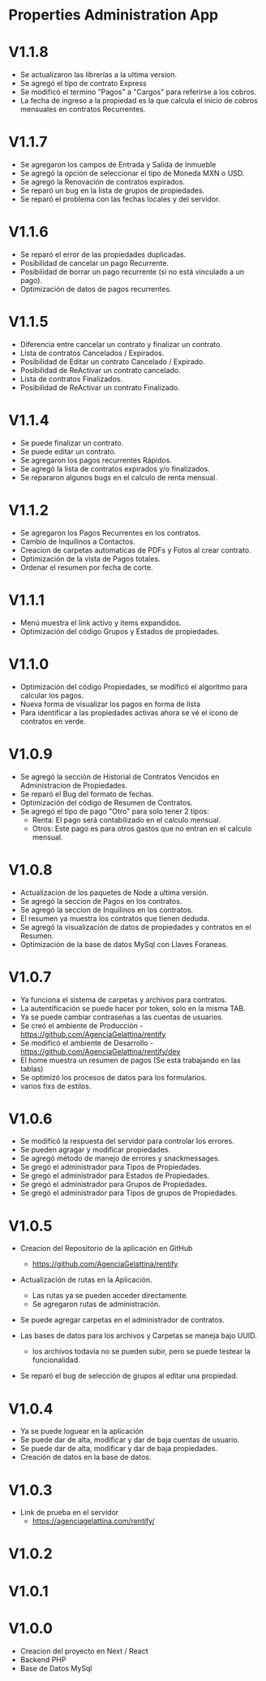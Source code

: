 # Properties Administration App

# V1.1.8
- Se actualizaron las librerías a la ultima version.
- Se agregó el tipo de contrato Express
- Se modificó el termino "Pagos" a "Cargos" para referirse a los cobros.
- La fecha de ingreso a la propiedad es la que calcula el inicio de cobros mensuales en contratos Recurrentes.

# V1.1.7
- Se agregaron los campos de Entrada y Salida de Inmueble
- Se agregó la opción de seleccionar el tipo de Moneda MXN o USD.
- Se agregó la Renovación de contratos expirados.
- Se reparó un bug en la lista de grupos de propiedades.
- Se reparó el problema con las fechas locales y del servidor.

# V1.1.6
- Se reparó el error de las propiedades duplicadas.
- Posibilidad de cancelar un pago Recurrente.
- Posibilidad de borrar un pago recurrente (si no está vinculado a un pago).
- Optimización de datos de pagos recurrentes.

# V1.1.5
- Diferencia entre cancelar un contrato y finalizar un contrato.
- Lista de contratos Cancelados / Expirados.
- Posibilidad de Editar un contrato Cancelado / Expirado.
- Posibilidad de ReActivar un contrato cancelado.
- Lista de contratos Finalizados.
- Posibilidad de ReActivar un contrato Finalizado.

# V1.1.4
- Se puede finalizar un contrato.
- Se puede editar un contrato.
- Se agregaron los pagos recurrentes Rápidos.
- Se agregó la lista de contratos expirados y/o finalizados.
- Se repararon algunos bugs en el calculo de renta mensual.

# V1.1.2
- Se agregaron los Pagos Recurrentes en los contratos.
- Cambio de Inquilinos a Contactos.
- Creacion de carpetas automaticas de PDFs y Fotos al crear contrato.
- Optimización de la vista de Pagos totales.
- Ordenar el resumen por fecha de corte.

# V1.1.1
- Menú muestra el link activo y items expandidos.
- Optimización del código Grupos y Estados de propiedades.

# V1.1.0
- Optimización del código Propiedades, se modificó el algoritmo para calcular los pagos.
- Nueva forma de visualizar los pagos en forma de lista
- Para identificar a las propiedades activas ahora se vé el ícono de contratos en verde.

# V1.0.9
- Se agregó la sección de Historial de Contratos Vencidos en Administracion de Propiedades.
- Se reparó el Bug del formato de fechas.
- Optimización del código de Resumen de Contratos.
- Se agregó el tipo de pago "Otro" para solo tener 2 tipos:
    - Renta: El pago será contabilizado en el calculo mensual.
    - Otros: Este pago es para otros gastos que no entran en el calculo mensual.

# V1.0.8
- Actualizacion de los paquetes de Node a ultima versión.
- Se agregó la seccion de Pagos en los contratos.
- Se agregó la seccion de Inquilinos en los contratos.
- El resumen ya muestra los contratos que tienen deduda.
- Se agregó la visualización de datos de propiedades y contratos en el Resumen.
- Optimización de la base de datos MySql con Llaves Foraneas.

# V1.0.7
- Ya funciona el sistema de carpetas y archivos para contratos.
- La autentificación se puede hacer por token, solo en la misma TAB.
- Ya se puede cambiar contraseñas a las cuentas de usuarios.
- Se creó el ambiente de Producción - https://github.com/AgenciaGelattina/rentify
- Se modificó el ambiente de Desarrollo - https://github.com/AgenciaGelattina/rentify/dev
- El home muestra un resumen de pagos (Se está trabajando en las tablas)
- Se optimizó los procesos de datos para los formularios.
- varios fixs de estilos.

# V1.0.6
- Se modificó la respuesta del servidor para controlar los errores.
- Se pueden agragar y modificar propiedades.
- Se agregó método de manejo de errores y snackmessages.
- Se gregó el administrador para Tipos de Propiedades.
- Se gregó el administrador para Estados de Propiedades.
- Se gregó el administrador para Grupos de Propiedades.
- Se gregó el administrador para Tipos de grupos de Propiedades.

# V1.0.5
- Creacion del Repositorio de la aplicación en GitHub
    - https://github.com/AgenciaGelattina/rentify

- Actualización de rutas en la Aplicación.
    - Las rutas ya se pueden acceder directamente.
    - Se agregaron rutas de administración.

- Se puede agregar carpetas en el administrador de contratos.
- Las bases de datos para los archivos y Carpetas se maneja bajo UUID.
    - los archivos todavía no se pueden subir, pero se puede testear la funcionalidad.

- Se reparó el bug de selección de grupos al editar una propiedad.

# V1.0.4
- Ya se puede loguear en la aplicación
- Se puede dar de alta, modificar y dar de baja cuentas de usuario.
- Se puede dar de alta, modificar y dar de baja propiedades.
- Creación de datos en la base de datos.

# V1.0.3
- Link de prueba en el servidor 
   - https://agenciagelattina.com/rentify/

# V1.0.2
# V1.0.1
# V1.0.0
 - Creacion del proyecto en Next / React
 - Backend PHP
 - Base de Datos MySql